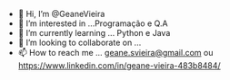 - 👋 Hi, I’m @GeaneVieira
- 👀 I’m interested in ...Programação e Q.A
- 🌱 I’m currently learning ... Python e Java
- 💞️ I’m looking to collaborate on ...
- 📫 How to reach me ...
geane.svieira@gmail.com ou https://www.linkedin.com/in/geane-vieira-483b8484/
<!---
GeaneVieira/GeaneVieira is a ✨ special ✨ repository because its `README.md` (this file) appears on your GitHub profile.
You can click the Preview link to take a look at your changes.
--->
